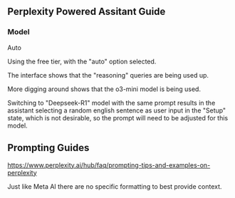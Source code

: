 ## Perplexity Powered Assitant Guide

### Model

Auto 

Using the free tier, with the "auto" option selected.

The interface shows that the "reasoning" queries are being used up.

More digging around shows that the o3-mini model is being used.

Switching to "Deepseek-R1" model with the same prompt results in the assistant selecting a random english sentence as user input in the "Setup" state, which is not desirable, so the prompt will need to be adjusted for this model. 

## Prompting Guides

https://www.perplexity.ai/hub/faq/prompting-tips-and-examples-on-perplexity

Just like Meta AI there are no specific formatting to best provide context.
